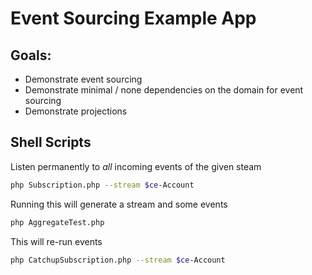 # Event Sourcing Example App

## Goals:

 * Demonstrate event sourcing
 * Demonstrate minimal / none dependencies on the domain for event sourcing
 * Demonstrate projections

## Shell Scripts

Listen permanently to *all* incoming events of the given steam

```sh
php Subscription.php --stream $ce-Account
```

Running this will generate a stream and some events
```sh
php AggregateTest.php
```

This will re-run events

```sh
php CatchupSubscription.php --stream $ce-Account
```
